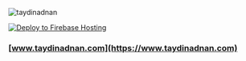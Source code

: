 <p align="left"> <img src="https://komarev.com/ghpvc/?username=taydinadnan&label=Visitors&color=7f00ff&style=flat" alt="taydinadnan" /> </p>

[![Deploy to Firebase Hosting](https://github.com/taydinadnan/turgayaydin.com/actions/workflows/deploy.yml/badge.svg?branch=main)](https://github.com/taydinadnan/turgayaydin.com/actions/workflows/deploy.yml)
### [www.taydinadnan.com](https://www.taydinadnan.com) 
